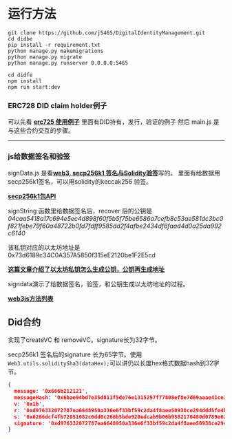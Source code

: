 
# 运行方法
```
git clone https://github.com/j5465/DigitalIdentityManagement.git
cd didbe
pip install -r requirement.txt
python manage.py makemigrations
python manage.py migrate
python manage.py runserver 0.0.0.0:5465

cd didfe
npm install 
npm run start:dev

```
### ERC728 DID claim holder例子

可以先看
[**erc725 使用例子**](
https://hackernoon.com/first-impressions-with-erc-725-and-erc-735-identity-and-claims-4a87ff2509c9)
里面有DID持有，发行，验证的例子
然后 main.js 是与这些合约交互的步骤。

----

### js给数据签名和验签

signData.js 是看[**web3, secp256k1 签名与Solidity验签**](https://zhuanlan.zhihu.com/p/69542679)写的。
里面有给数据用secp256k1签名，可以用solidity的keccak256 验签。

[**secp256k1包API**](https://github.com/cryptocoinjs/secp256k1-node/blob/v3.x/API.md)

signString 函数里给数据签名后，recover 后的公钥是 *04caa5418a17c694e5ec4d898f60f5b5f75be6586a7cefb8c53ae581dc3bc0f821febe79f60a48722b0fd7fdff9585dd2f4afbe2434df6faad4d0a25da992c6140*

该私钥对应的以太坊地址是 0x73d6189c34C0A357A5850f315eE2120be1F2E5cd

[**这篇文章介绍了以太坊私钥怎么生成公钥，公钥再生成地址**](https://zhuanlan.zhihu.com/p/149821832)

signdata演示了给数据签名，验签，和公钥生成以太坊地址的过程。



[**web3js方法列表**](http://cw.hubwiz.com/card/c/web3.js-1.0/1/2/23/l)

## Did合约

实现了createVC 和 removeVC。signature长为32字节。

secp256k1 签名后的signature 长为65字节。使用`Web3.utils.soliditySha3(dataHex);`可以讲仍以长度hex格式数据hash到32字节。

```json
{
  message: '0x666b212121',
  messageHash: '0x6bae94bd7e35d811f5de76e1315297f77808ef8e7d69aaae41ce35a52863cfb0',
  v: '0x1b',
  r: '0xd976332072787ea6648950a336e6f33bf59c2da4f8aee50938ce294ddd5fe4b6',
  s: '0x6266dcf4fb72051082c6dd0c266b5bde920edcab9b06b9582170480d0789e62d',
  signature: '0xd976332072787ea6648950a336e6f33bf59c2da4f8aee50938ce294ddd5fe4b66266dcf4fb72051082c6dd0c266b5bde920edcab9b06b9582170480d0789e62d1b'
}
```

